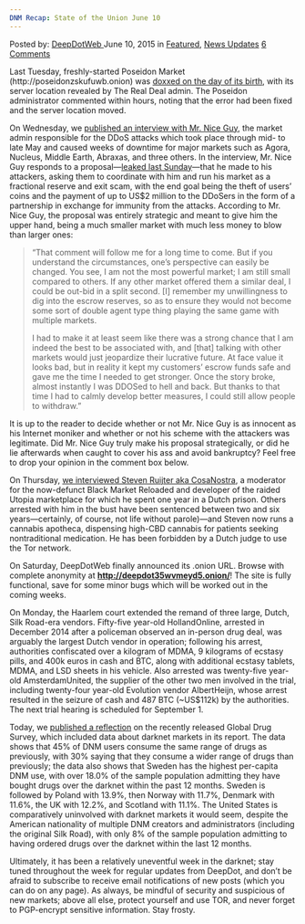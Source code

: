 ```yaml
---
DNM Recap: State of the Union June 10
---
```

<article class="post-listing post-10660 post type-post status-publish format-standard has-post-thumbnail hentry category-deepdot-news category-news-updates tag-dnm tag-june tag-recap tag-state tag-union">
    <div class="post-inner">
    <p class="post-meta">
    <span>Posted by: <a href="https://www.deepdotweb.com/author/admin/" title="">DeepDotWeb </a></span>
    <span>June 10, 2015</span>
    <span>in <a href="https://www.deepdotweb.com/category/deepdot-news/" rel="category tag">Featured</a>, <a href="https://www.deepdotweb.com/category/news-updates/" rel="category tag">News Updates</a></span>
    <span><a href="https://www.deepdotweb.com/2015/06/10/dnm-recap-state-of-the-union-june-9/#comments">6 Comments</a></span>
    </p>
    <div class="clear"></div>
    <div class="entry">
    <p>Last Tuesday, freshly-started Poseidon Market (http://poseidonzskufuwb.onion) was <a href="https://www.deepdotweb.com/2015/06/02/poseidon-market-doxxed-hosting-location-revealed/">doxxed on the day of its birth</a>, with its server location revealed by The Real Deal admin. The Poseidon administrator commented within hours, noting that the error had been fixed and the server location moved.</p>
    <p>On Wednesday, we <a href="https://www.deepdotweb.com/2015/06/03/interview-with-mr-nice-guy-market-admin/">published an interview with Mr. Nice Guy</a>, the market admin responsible for the DDoS attacks which took place through mid- to late May and caused weeks of downtime for major markets such as Agora, Nucleus, Middle Earth, Abraxas, and three others. In the interview, Mr. Nice Guy responds to a proposal—<a href="https://www.deepdotweb.com/2015/05/31/meet-the-market-admin-who-was-responsible-for-the-ddos-attacks/">leaked last Sunday</a>—that he made to his attackers, asking them to coordinate with him and run his market as a fractional reserve and exit scam, with the end goal being the theft of users’ coins and the payment of up to US$2 million to the DDoSers in the form of a partnership in exchange for immunity from the attacks. According to Mr. Nice Guy, the proposal was entirely strategic and meant to give him the upper hand, being a much smaller market with much less money to blow than larger ones:</p>
    <blockquote><p>“That comment will follow me for a long time to come. But if you understand the circumstances, one’s perspective can easily be changed. You see, I am not the most powerful market; I am still small compared to others. If any other market offered them a similar deal, I could be out-bid in a split second. [I] remember my unwillingness to dig into the escrow reserves, so as to ensure they would not become some sort of double agent type thing playing the same game with multiple markets.</p>
    <p>I had to make it at least seem like there was a strong chance that I am indeed the best to be associated with, and [that] talking with other markets would just jeopardize their lucrative future. At face value it looks bad, but in reality it kept my customers’ escrow funds safe and gave me the time I needed to get stronger. Once the story broke, almost instantly I was DDOSed to hell and back. But thanks to that time I had to calmly develop better measures, I could still allow people to withdraw.”</p></blockquote>
    <p>It is up to the reader to decide whether or not Mr. Nice Guy is as innocent as his Internet moniker and whether or not his scheme with the attackers was legitimate. Did Mr. Nice Guy truly make his proposal strategically, or did he lie afterwards when caught to cover his ass and avoid bankruptcy? Feel free to drop your opinion in the comment box below.</p>
    <p>On Thursday, <a href="https://www.deepdotweb.com/2015/06/04/meet-steven-ruijter-utopia-market-developer-aka-cosanostra/">we interviewed Steven Ruijter aka CosaNostra</a>, a moderator for the now-defunct Black Market Reloaded and developer of the raided Utopia marketplace for which he spent one year in a Dutch prison. Others arrested with him in the bust have been sentenced between two and six years—certainly, of course, not life without parole)—and Steven now runs a cannabis apotheca, dispensing high-CBD cannabis for patients seeking nontraditional medication. He has been forbidden by a Dutch judge to use the Tor network.</p>
    <p>On Saturday, DeepDotWeb finally announced its .onion URL. Browse with complete anonymity at <span style="text-decoration: underline;"><strong>http://deepdot35wvmeyd5.onion/</strong></span>! The site is fully functional, save for some minor bugs which will be worked out in the coming weeks.</p>
    <p>On Monday, the Haarlem court extended the remand of three large, Dutch, Silk Road-era vendors. Fifty-five year-old HollandOnline, arrested in December 2014 after a policeman observed an in-person drug deal, was arguably the largest Dutch vendor in operation; following his arrest, authorities confiscated over a kilogram of MDMA, 9 kilograms of ecstasy pills, and 400k euros in cash and BTC, along with additional ecstasy tablets, MDMA, and LSD sheets in his vehicle. Also arrested was twenty-five year-old AmsterdamUnited, the supplier of the other two men involved in the trial, including twenty-four year-old Evolution vendor AlbertHeijn, whose arrest resulted in the seizure of cash and 487 BTC (~US$112k) by the authorities. The next trial hearing is scheduled for September 1.</p>
    <p>Today, we <a href="https://www.deepdotweb.com/2015/06/09/reflections-on-the-global-drug-survey-view-on-dark-net-markets/">published a reflection</a> on the recently released Global Drug Survey, which included data about darknet markets in its report. The data shows that 45% of DNM users consume the same range of drugs as previously, with 30% saying that they consume a wider range of drugs than previously; the data also shows that Sweden has the highest per-capita DNM use, with over 18.0% of the sample population admitting they have bought drugs over the darknet within the past 12 months. Sweden is followed by Poland with 13.9%, then Norway with 11.7%, Denmark with 11.6%, the UK with 12.2%, and Scotland with 11.1%. The United States is comparatively uninvolved with darknet markets it would seem, despite the American nationality of multiple DNM creators and administrators (including the original Silk Road), with only 8% of the sample population admitting to having ordered drugs over the darknet within the last 12 months.</p>
    <p>Ultimately, it has been a relatively uneventful week in the darknet; stay tuned throughout the week for regular updates from DeepDot, and don’t be afraid to subscribe to receive email notifications of new posts (which you can do on any page). As always, be mindful of security and suspicious of new markets; above all else, protect yourself and use TOR, and never forget to PGP-encrypt sensitive information. Stay frosty.</p>
    </div>
    <span style="display:none"><a href="https://www.deepdotweb.com/tag/dnm/" rel="tag">dnm</a> <a href="https://www.deepdotweb.com/tag/june/" rel="tag">june</a> <a href="https://www.deepdotweb.com/tag/recap/" rel="tag">recap</a> <a href="https://www.deepdotweb.com/tag/state/" rel="tag">state</a> <a href="https://www.deepdotweb.com/tag/union/" rel="tag">union</a></span> <span style="display:none" class="updated">2015-06-10</span>
    <div style="display:none" class="vcard author" itemprop="author" itemscope itemtype="http://schema.org/Person"><strong class="fn" itemprop="name"><a href="https://www.deepdotweb.com/author/admin/" title="Posts by DeepDotWeb" rel="author">DeepDotWeb</a></strong></div>
    </div>
</article>

